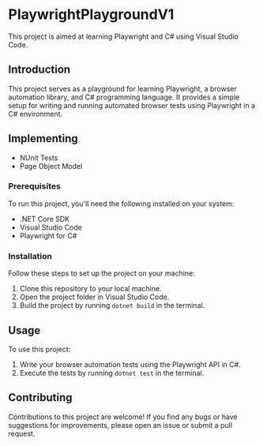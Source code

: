 # PlaywrightPlaygroundV1

This project is aimed at learning Playwright and C# using Visual Studio Code.

## Introduction

This project serves as a playground for learning Playwright, a browser automation library, and C# programming language. It provides a simple setup for writing and running automated browser tests using Playwright in a C# environment.


## Implementing

- NUnit Tests
- Page Object Model

### Prerequisites

To run this project, you'll need the following installed on your system:

- .NET Core SDK
- Visual Studio Code
- Playwright for C# 

### Installation

Follow these steps to set up the project on your machine:

1. Clone this repository to your local machine.
2. Open the project folder in Visual Studio Code.
3. Build the project by running `dotnet build` in the terminal.

## Usage

To use this project:

1. Write your browser automation tests using the Playwright API in C#.
2. Execute the tests by running `dotnet test` in the terminal.

## Contributing

Contributions to this project are welcome! If you find any bugs or have suggestions for improvements, please open an issue or submit a pull request.
